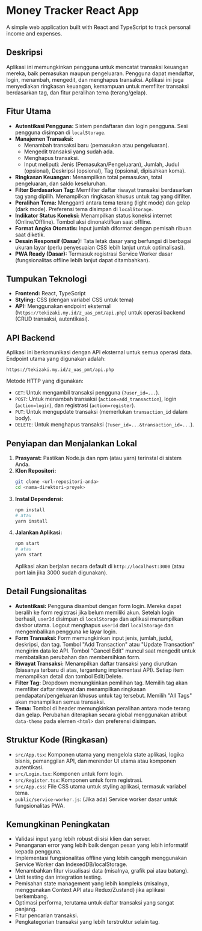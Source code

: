 # Money Tracker React App

A simple web application built with React and TypeScript to track personal income and expenses.

## Deskripsi

Aplikasi ini memungkinkan pengguna untuk mencatat transaksi keuangan mereka, baik pemasukan maupun pengeluaran. Pengguna dapat mendaftar, login, menambah, mengedit, dan menghapus transaksi. Aplikasi ini juga menyediakan ringkasan keuangan, kemampuan untuk memfilter transaksi berdasarkan tag, dan fitur peralihan tema (terang/gelap).

## Fitur Utama

- **Autentikasi Pengguna:** Sistem pendaftaran dan login pengguna. Sesi pengguna disimpan di `localStorage`.
- **Manajemen Transaksi:**
  - Menambah transaksi baru (pemasukan atau pengeluaran).
  - Mengedit transaksi yang sudah ada.
  - Menghapus transaksi.
  - Input meliputi: Jenis (Pemasukan/Pengeluaran), Jumlah, Judul (opsional), Deskripsi (opsional), Tag (opsional, dipisahkan koma).
- **Ringkasan Keuangan:** Menampilkan total pemasukan, total pengeluaran, dan saldo keseluruhan.
- **Filter Berdasarkan Tag:** Memfilter daftar riwayat transaksi berdasarkan tag yang dipilih. Menampilkan ringkasan khusus untuk tag yang difilter.
- **Peralihan Tema:** Mengganti antara tema terang (light mode) dan gelap (dark mode). Preferensi tema disimpan di `localStorage`.
- **Indikator Status Koneksi:** Menampilkan status koneksi internet (Online/Offline). Tombol aksi dinonaktifkan saat offline.
- **Format Angka Otomatis:** Input jumlah diformat dengan pemisah ribuan saat diketik.
- **Desain Responsif (Dasar):** Tata letak dasar yang berfungsi di berbagai ukuran layar (perlu penyesuaian CSS lebih lanjut untuk optimalisasi).
- **PWA Ready (Dasar):** Termasuk registrasi Service Worker dasar (fungsionalitas offline lebih lanjut dapat ditambahkan).

## Tumpukan Teknologi

- **Frontend:** React, TypeScript
- **Styling:** CSS (dengan variabel CSS untuk tema)
- **API:** Menggunakan endpoint eksternal (`https://tekizaki.my.id/z_uas_pmt/api.php`) untuk operasi backend (CRUD transaksi, autentikasi).

## API Backend

Aplikasi ini berkomunikasi dengan API eksternal untuk semua operasi data. Endpoint utama yang digunakan adalah:

`https://tekizaki.my.id/z_uas_pmt/api.php`

Metode HTTP yang digunakan:

- `GET`: Untuk mengambil transaksi pengguna (`?user_id=...`).
- `POST`: Untuk menambah transaksi (`action=add_transaction`), login (`action=login`), dan registrasi (`action=register`).
- `PUT`: Untuk mengupdate transaksi (memerlukan `transaction_id` dalam body).
- `DELETE`: Untuk menghapus transaksi (`?user_id=...&transaction_id=...`).

## Penyiapan dan Menjalankan Lokal

1.  **Prasyarat:** Pastikan Node.js dan npm (atau yarn) terinstal di sistem Anda.
2.  **Klon Repositori:**
    ```bash
    git clone <url-repositori-anda>
    cd <nama-direktori-proyek>
    ```
3.  **Instal Dependensi:**
    ```bash
    npm install
    # atau
    yarn install
    ```
4.  **Jalankan Aplikasi:**
    ```bash
    npm start
    # atau
    yarn start
    ```
    Aplikasi akan berjalan secara default di `http://localhost:3000` (atau port lain jika 3000 sudah digunakan).

## Detail Fungsionalitas

- **Autentikasi:** Pengguna disambut dengan form login. Mereka dapat beralih ke form registrasi jika belum memiliki akun. Setelah login berhasil, `userId` disimpan di `localStorage` dan aplikasi menampilkan dasbor utama. Logout menghapus `userId` dari `localStorage` dan mengembalikan pengguna ke layar login.
- **Form Transaksi:** Form memungkinkan input jenis, jumlah, judul, deskripsi, dan tag. Tombol "Add Transaction" atau "Update Transaction" mengirim data ke API. Tombol "Cancel Edit" muncul saat mengedit untuk membatalkan perubahan dan membersihkan form.
- **Riwayat Transaksi:** Menampilkan daftar transaksi yang diurutkan (biasanya terbaru di atas, tergantung implementasi API). Setiap item menampilkan detail dan tombol Edit/Delete.
- **Filter Tag:** Dropdown memungkinkan pemilihan tag. Memilih tag akan memfilter daftar riwayat dan menampilkan ringkasan pendapatan/pengeluaran khusus untuk tag tersebut. Memilih "All Tags" akan menampilkan semua transaksi.
- **Tema:** Tombol di header memungkinkan peralihan antara mode terang dan gelap. Perubahan diterapkan secara global menggunakan atribut `data-theme` pada elemen `<html>` dan preferensi disimpan.

## Struktur Kode (Ringkasan)

- `src/App.tsx`: Komponen utama yang mengelola state aplikasi, logika bisnis, pemanggilan API, dan merender UI utama atau komponen autentikasi.
- `src/Login.tsx`: Komponen untuk form login.
- `src/Register.tsx`: Komponen untuk form registrasi.
- `src/App.css`: File CSS utama untuk styling aplikasi, termasuk variabel tema.
- `public/service-worker.js`: (Jika ada) Service worker dasar untuk fungsionalitas PWA.

## Kemungkinan Peningkatan

- Validasi input yang lebih robust di sisi klien dan server.
- Penanganan error yang lebih baik dengan pesan yang lebih informatif kepada pengguna.
- Implementasi fungsionalitas offline yang lebih canggih menggunakan Service Worker dan IndexedDB/localStorage.
- Menambahkan fitur visualisasi data (misalnya, grafik pai atau batang).
- Unit testing dan integration testing.
- Pemisahan state management yang lebih kompleks (misalnya, menggunakan Context API atau Redux/Zustand) jika aplikasi berkembang.
- Optimasi performa, terutama untuk daftar transaksi yang sangat panjang.
- Fitur pencarian transaksi.
- Pengkategorian transaksi yang lebih terstruktur selain tag.
